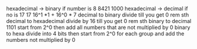 hexadecimal -> binary
if number is 8
8421
1000
hexadecimal -> decimal
if no is 17
17
16^1 *1 + 16^0 * 7
decimal to binary
divide till you get 0 rem sth
decimal to hexadecimal
divide by 16 till you get 0 rem sth
binary to decimal
1101
start from 2^0 then add all numbers that are not multiplied by 0
binary to hexa
divide into 4 bits then start from 2^0 for each group and add the numbers not multiplied by 0
